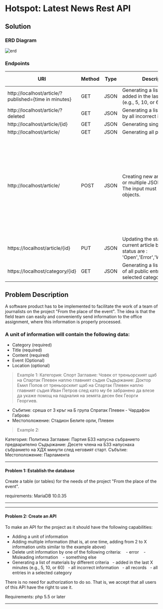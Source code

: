 # Hotspot: Latest News Rest API

## Solution
### ERD Diagram
![erd](https://i.imgur.com/OcxZl8p.png)

### Endpoints
| URI                                                   	| Method 	| Type 	| Description                                                                                            	| Example Request                                                                                                                                                                                                                                                	|
|-------------------------------------------------------	|--------	|------	|--------------------------------------------------------------------------------------------------------	|----------------------------------------------------------------------------------------------------------------------------------------------------------------------------------------------------------------------------------------------------------------	|
| http://localhost/article/?published={time in minutes} 	| GET    	| JSON 	| Generating a list of materials added in the last X minutes (e.g., 5, 10, or 60)                        	|                                                                                                                                                                                                                                                                	|
| http://localhost/article/?deleted                     	| GET    	| JSON 	| Generating a list of materials by all incorrect information                                            	|                                                                                                                                                                                                                                                                	|
| http://localhost/article/{id}                         	| GET    	| JSON 	| Generating single article                                                                              	|                                                                                                                                                                                                                                                                	|
| http://localhost/article/                             	| GET    	| JSON 	| Generating all public articles                                                                         	|                                                                                                                                                                                                                                                                	|
| http://localhost/article/                             	| POST   	| JSON 	| Creating new articles by one or multiple JSON objects. The input must be array of objects.             	| [     {         "category": 2,         "title": "Партия БЗЗ напусна събранието предварително",         "content": "Десете члена на БЗЗ напуснаха събранието на ХДХ минути след неговият старт.",         "event": "",         "location": "Парламента"     } ] 	|
| https://localhost/article/{id}                        	| PUT    	| JSON 	| Updating the status of the current article by id. Possible status are : 'Open','Error','Wrong','Other' 	| { 	 "status":"other" }                                                                                                                                                                                                                                          	|
| https://localhost/category/{id}                       	| GET    	| JSON 	| Generating a list of materials of all public entries in a selected category                            	|                                                                                                                                                                                                                                                                	|


## Problem Description
A software product has to be implemented to facilitate the work of a team of journalists on the project "From the place of the event".
The idea is that the field team can easily and conveniently send information to the office assignment, where this information is properly processed.

### A unit of information will contain the following data:
<ul>
  <li>Category (required)</li>
  <li>Title (required)</li>
  <li>Content (required)</li>
  <li>Event (Optional)</li>
  <li>Location (optional)</li>
</ul>

> Example 1:
 Категория: Спорт
 Заглавие: Човек от треньорският щаб на Спартак Плевен наплю главният съдия
Съдържание:
Доктор Емил Попов от треньорскяит щаб на Спартак Плевен наплю главният съдия Иван Петров след като му бе забранено да влезе да укаже помощ на падналия на земята десен бек Георги Георгиев.
 - Събитие: среша от 3 кръг на Б група Спратак Плевен - Чардафон Габрово
 - Местоположение: Стадион Белите орли, Плевен
 
 > Example 2:

Категория: Политика
Заглавие: Партия БЗЗ напусна събранието предварително
Съдържание: Десете члена на БЗЗ напуснаха събранието на ХДХ минути след неговият старт.
Събътие:
Местоположение: Парламента
 
 **************************************


#### Problem 1: Establish the database

Create a table (or tables) for the needs of the project "From the place of the event".

requirements: MariaDB 10.0.35


**************************************

*************************************
#### Problem 2: Create an API

To make an API for the project as it should have the following capabilities:

- Adding a unit of information
- Adding multiple information (that is, at one time, adding from 2 to X information units similar to the example above)
- Delete unit information by one of the following criteria:
   - error
   - Misleading information
   - something else
- Generating a list of materials by different criteria
  - added in the last X minutes (e.g., 5, 10, or 60)
  - all incorrect information
  - all records
  - all entries in a selected category

There is no need for authorization to do so. That is, we accept that all users of this API have the right to use it.

Requirements: php 5.5 or later

*********************************************
